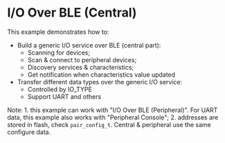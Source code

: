 # I/O Over BLE (Central)

This example demonstrates how to:

* Build a generic I/O service over BLE (central part):
    * Scanning for devices;
    * Scan & connect to peripheral devices;
    * Discovery services & characteristics;
    * Get notification when characteristics value updated
* Transfer different data types over the generic I/O service:
    * Controlled by IO\_TYPE
    * Support UART and others

Note: 
    1. this example can work with "I/O Over BLE (Peripheral)".
       For UART data, this example also works with
       "Peripheral Console";
    2. addresses are stored in flash, check `pair_config_t`.
       Central & peripheral use the same configure data.
